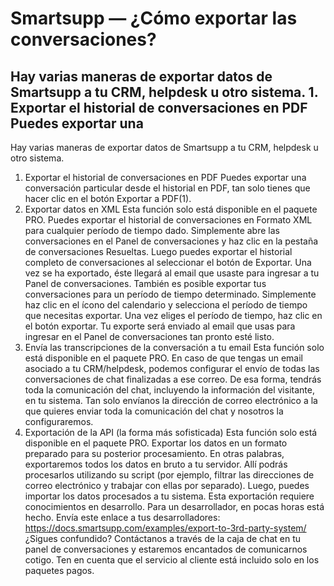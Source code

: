 # Smartsupp — ¿Cómo exportar las conversaciones?
## Hay varias maneras de exportar datos de Smartsupp a tu CRM, helpdesk u otro sistema. 1. Exportar el historial de conversaciones en PDF Puedes exportar una 
Hay varias maneras de exportar datos de Smartsupp a tu CRM, helpdesk u otro sistema.
1. Exportar el historial de conversaciones en PDF 
Puedes exportar una conversación particular desde el historial en PDF, tan solo tienes que hacer clic en el botón Exportar a PDF(1).
2. Exportar datos en XML 
Esta función solo está disponible en el paquete PRO.
Puedes exportar el historial de conversaciones en Formato XML para cualquier período de tiempo dado. Simplemente abre las conversaciones en el Panel de conversaciones y haz clic en la pestaña de conversaciones Resueltas. Luego puedes exportar el historial completo de conversaciones al seleccionar el botón de Exportar. Una vez se ha exportado, éste llegará al email que usaste para ingresar a tu Panel de conversaciones.
También es posible exportar tus conversaciones para un período de tiempo determinado. Simplemente haz clic en el ícono del calendario y selecciona el período de tiempo que necesitas exportar. Una vez eliges el período de tiempo, haz clic en el botón exportar. Tu exporte será enviado al email que usas para ingresar en el Panel de conversaciones tan pronto esté listo.
3. Envía las transcripciones de la conversación a tu email
Esta función solo está disponible en el paquete PRO.
En caso de que tengas un email asociado a tu CRM/helpdesk, podemos configurar el envío de todas las conversaciones de chat finalizadas a ese correo. De esa forma, tendrás toda la comunicación del chat, incluyendo la información del visitante, en tu sistema. Tan solo envíanos la dirección de correo electrónico a la que quieres enviar toda la comunicación del chat y nosotros la configuraremos.
4. Exportación de la API (la forma más sofisticada)
Esta función solo está disponible en el paquete PRO.
Exportar los datos en un formato preparado para su posterior procesamiento. En otras palabras, exportaremos todos los datos en bruto a tu servidor. Allí podrás procesarlos utilizando su script (por ejemplo, filtrar las direcciones de correo electrónico y trabajar con ellas por separado). Luego, puedes importar los datos procesados a tu sistema. Esta exportación requiere conocimientos en desarrollo. Para un desarrollador, en pocas horas está hecho. Envía este enlace a tus desarrolladores:
https://docs.smartsupp.com/examples/export-to-3rd-party-system/
¿Sigues confundido? Contáctanos a través de la caja de chat en tu panel de conversaciones y estaremos encantados de comunicarnos cotigo. Ten en cuenta que el servicio al cliente está incluido solo en los paquetes pagos.

